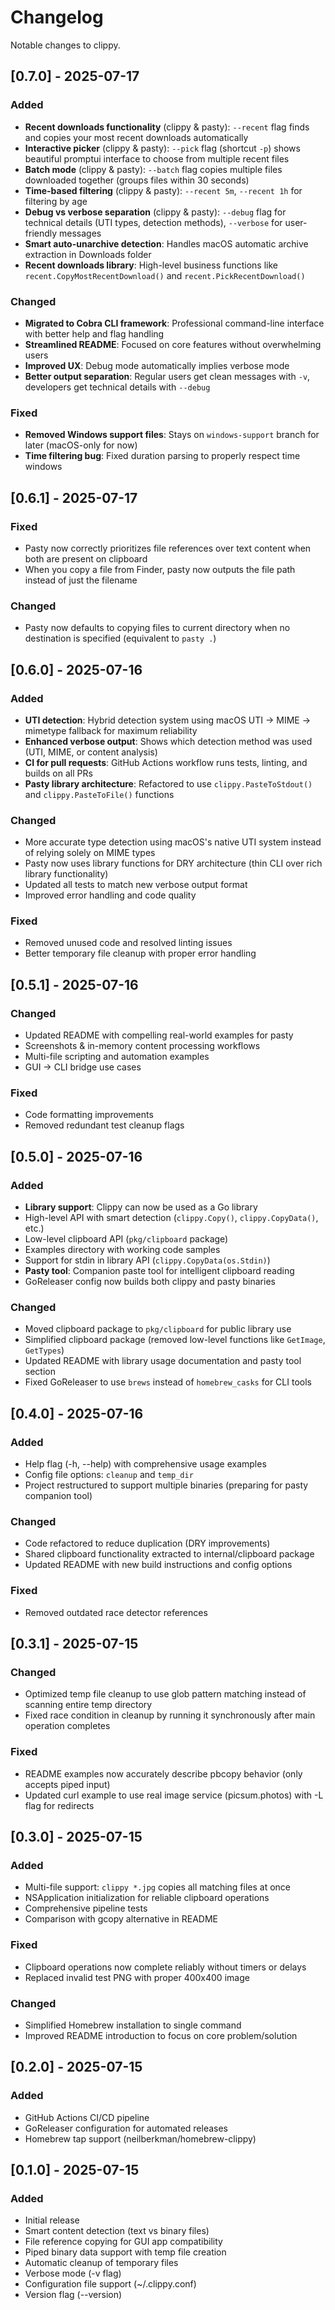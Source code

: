 # Changelog

Notable changes to clippy.

## [0.7.0] - 2025-07-17

### Added
- **Recent downloads functionality** (clippy & pasty): `--recent` flag finds and copies your most recent downloads automatically
- **Interactive picker** (clippy & pasty): `--pick` flag (shortcut `-p`) shows beautiful promptui interface to choose from multiple recent files
- **Batch mode** (clippy & pasty): `--batch` flag copies multiple files downloaded together (groups files within 30 seconds)
- **Time-based filtering** (clippy & pasty): `--recent 5m`, `--recent 1h` for filtering by age
- **Debug vs verbose separation** (clippy & pasty): `--debug` flag for technical details (UTI types, detection methods), `--verbose` for user-friendly messages
- **Smart auto-unarchive detection**: Handles macOS automatic archive extraction in Downloads folder
- **Recent downloads library**: High-level business functions like `recent.CopyMostRecentDownload()` and `recent.PickRecentDownload()`

### Changed
- **Migrated to Cobra CLI framework**: Professional command-line interface with better help and flag handling
- **Streamlined README**: Focused on core features without overwhelming users
- **Improved UX**: Debug mode automatically implies verbose mode
- **Better output separation**: Regular users get clean messages with `-v`, developers get technical details with `--debug`

### Fixed
- **Removed Windows support files**: Stays on `windows-support` branch for later (macOS-only for now)
- **Time filtering bug**: Fixed duration parsing to properly respect time windows

## [0.6.1] - 2025-07-17

### Fixed
- Pasty now correctly prioritizes file references over text content when both are present on clipboard
- When you copy a file from Finder, pasty now outputs the file path instead of just the filename

### Changed
- Pasty now defaults to copying files to current directory when no destination is specified (equivalent to `pasty .`)

## [0.6.0] - 2025-07-16

### Added
- **UTI detection**: Hybrid detection system using macOS UTI → MIME → mimetype fallback for maximum reliability
- **Enhanced verbose output**: Shows which detection method was used (UTI, MIME, or content analysis)
- **CI for pull requests**: GitHub Actions workflow runs tests, linting, and builds on all PRs
- **Pasty library architecture**: Refactored to use `clippy.PasteToStdout()` and `clippy.PasteToFile()` functions

### Changed
- More accurate type detection using macOS's native UTI system instead of relying solely on MIME types
- Pasty now uses library functions for DRY architecture (thin CLI over rich library functionality)
- Updated all tests to match new verbose output format
- Improved error handling and code quality

### Fixed
- Removed unused code and resolved linting issues
- Better temporary file cleanup with proper error handling

## [0.5.1] - 2025-07-16

### Changed
- Updated README with compelling real-world examples for pasty
- Screenshots & in-memory content processing workflows
- Multi-file scripting and automation examples
- GUI → CLI bridge use cases

### Fixed
- Code formatting improvements
- Removed redundant test cleanup flags

## [0.5.0] - 2025-07-16

### Added
- **Library support**: Clippy can now be used as a Go library
- High-level API with smart detection (`clippy.Copy()`, `clippy.CopyData()`, etc.)
- Low-level clipboard API (`pkg/clipboard` package)
- Examples directory with working code samples
- Support for stdin in library API (`clippy.CopyData(os.Stdin)`)
- **Pasty tool**: Companion paste tool for intelligent clipboard reading
- GoReleaser config now builds both clippy and pasty binaries

### Changed
- Moved clipboard package to `pkg/clipboard` for public library use
- Simplified clipboard package (removed low-level functions like `GetImage`, `GetTypes`)
- Updated README with library usage documentation and pasty tool section
- Fixed GoReleaser to use `brews` instead of `homebrew_casks` for CLI tools

## [0.4.0] - 2025-07-16

### Added
- Help flag (-h, --help) with comprehensive usage examples
- Config file options: `cleanup` and `temp_dir`
- Project restructured to support multiple binaries (preparing for pasty companion tool)

### Changed
- Code refactored to reduce duplication (DRY improvements)
- Shared clipboard functionality extracted to internal/clipboard package
- Updated README with new build instructions and config options

### Fixed
- Removed outdated race detector references

## [0.3.1] - 2025-07-15

### Changed
- Optimized temp file cleanup to use glob pattern matching instead of scanning entire temp directory
- Fixed race condition in cleanup by running it synchronously after main operation completes

### Fixed
- README examples now accurately describe pbcopy behavior (only accepts piped input)
- Updated curl example to use real image service (picsum.photos) with -L flag for redirects

## [0.3.0] - 2025-07-15

### Added
- Multi-file support: `clippy *.jpg` copies all matching files at once
- NSApplication initialization for reliable clipboard operations
- Comprehensive pipeline tests
- Comparison with gcopy alternative in README

### Fixed
- Clipboard operations now complete reliably without timers or delays
- Replaced invalid test PNG with proper 400x400 image

### Changed
- Simplified Homebrew installation to single command
- Improved README introduction to focus on core problem/solution

## [0.2.0] - 2025-07-15

### Added
- GitHub Actions CI/CD pipeline
- GoReleaser configuration for automated releases
- Homebrew tap support (neilberkman/homebrew-clippy)

## [0.1.0] - 2025-07-15

### Added
- Initial release
- Smart content detection (text vs binary files)
- File reference copying for GUI app compatibility
- Piped binary data support with temp file creation
- Automatic cleanup of temporary files
- Verbose mode (-v flag)
- Configuration file support (~/.clippy.conf)
- Version flag (--version)
